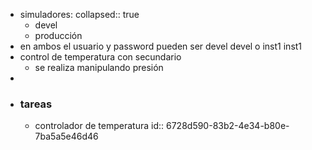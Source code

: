 - simuladores:
  collapsed:: true
	- devel
	- producción
- en ambos el usuario y password pueden ser devel devel o inst1 inst1
- control de temperatura con secundario
	- se realiza manipulando presión
-
- ### tareas
	- controlador de temperatura
	  id:: 6728d590-83b2-4e34-b80e-7ba5a5e46d46